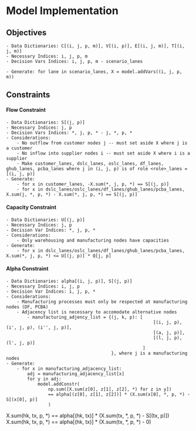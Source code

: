 # Model Implementation

## Objectives
    - Data Dictionaries: C[(i, j, p, m)], V[(i, p)], E[(i, j, m)], T[(i, j, m)]
    - Necessary Indices: i, j, p, m
    - Decision Vars Indices: i, j, p, m - scenario_lanes

    - Generate: for lane in scenario_lanes, X = model.addVars((i, j, p, m))


## Constraints

#### Flow Constraint
    - Data Dictionaries: S[(j, p)]
    - Necessary Indices: j, p
    - Decision Vars Indices: *, j, p, * - j, *, p, *
    - Considerations: 
        - No outflow from customer nodes j -- must set aside X where j is a customer 
        - No inflow into supplier nodes i -- must set aside X where i is a supplier
        - Make customer_lanes, dslc_lanes, oslc_lanes, df_lanes, ghub_lanes, pcba_lanes where j in (i, j, p) is of role <role>_lanes = [(i, j, p)]
    - Generate: 
        - for x in customer_lanes, -X.sum(*, j, p, *) == S[(j, p)]
        - for x in dslc_lanes/oslc_lanes/df_lanes/ghub_lanes/pcba_lanes, X.sum(j, *, p, *) - X.sum(*, j, p, *) == S[(j, p)]

    
#### Capacity Constraint
    - Data Dictionaries: U[(j, p)]
    - Necessary Indices: j, p
    - Decision Var Indices: *, j, p, *
    - Considerations:
        - Only warehousing and manufacturing nodes have capacities
    - Generate:
        - for x in dslc_lanes/oslc_lanes/df_lanes/ghub_lanes/pcba_lanes, X.sum(*, j, p, *) <= U[(j, p)] * Q[j, p]


#### Alpha Constraint
    - Data Dictionaries: alpha[(i, j, p)], S[(j, p)]
    - Necessary Indices: i, j, p
    - Decision Var Indices: i, j, p, *
    - Considerations:
        - Manufacturing processes must only be respected at manufacturing nodes (DF, PCBA)
        - Adjacency list is necessary to accomodate alternative nodes
            - manufacturing_adjency_list = {(j, k, p): [
                                                            [(i, j, p), (i', j, p), (i'', j, p)],
                                                            [(a, j, p)],
                                                            [(l, j, p), (l', j, p)]
                                                        ]
                                            }, where j is a manufacturing nodes
    - Generate:
        - for x in manufacturing_adjacency_list: 
            adj = manufacturing_adjacency_list[x]
            for y in adj:
                model.addConstr(
                    np.sum([X.sum(z[0], z[1], z[2], *) for z in y]) 
                    == alpha[(z[0], z[1], z[2])] * (X.sum(x[0], *, p, *) - S[(x[0], p)]
                    )


X.sum(hk, tx, p, *) == alpha[(hk, tx)] * (X.sum(tx, *, p, *) - S[(tx, p)])
X.sum(hk, tx, p, *) == alpha[(hk, tx)] * (X.sum(tx, *, p, *) - 0)
